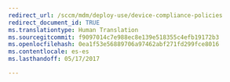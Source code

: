 ```yaml
---
redirect_url: /sccm/mdm/deploy-use/device-compliance-policies
redirect_document_id: TRUE
ms.translationtype: Human Translation
ms.sourcegitcommit: f9097014c7e988ec8e139e518355c4efb19172b3
ms.openlocfilehash: 0ea1f53e56889706a97462abf271fd299fce8016
ms.contentlocale: es-es
ms.lasthandoff: 05/17/2017

---
```


